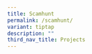 ```yaml
---
title: Scamhunt
permalink: /scamhunt/
variant: tiptap
description: ""
third_nav_title: Projects
---
```

